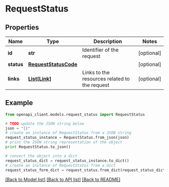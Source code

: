 # RequestStatus


## Properties

Name | Type | Description | Notes
------------ | ------------- | ------------- | -------------
**id** | **str** | Identifier of the request | [optional] 
**status** | [**RequestStatusCode**](RequestStatusCode.md) |  | [optional] 
**links** | [**List[Link]**](Link.md) | Links to the resources related to the request | [optional] 

## Example

```python
from openapi_client.models.request_status import RequestStatus

# TODO update the JSON string below
json = "{}"
# create an instance of RequestStatus from a JSON string
request_status_instance = RequestStatus.from_json(json)
# print the JSON string representation of the object
print RequestStatus.to_json()

# convert the object into a dict
request_status_dict = request_status_instance.to_dict()
# create an instance of RequestStatus from a dict
request_status_form_dict = request_status.from_dict(request_status_dict)
```
[[Back to Model list]](../README.md#documentation-for-models) [[Back to API list]](../README.md#documentation-for-api-endpoints) [[Back to README]](../README.md)


